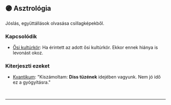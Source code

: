## 🟣 Asztrológia

Jóslás, együttállások olvasása csillagképekből.

### Kapcsolódik

- [Ősi kultúrkör](../fortelyok.altalanos/osi_kulturkor.md): Ha érintett az adott ősi kultúrkör. Ekkor ennek hiánya is levonást okoz.

### Kiterjeszti ezeket

- [Kvantikum](../kepzettsegek.szekunder/kvantikum.md): "Kiszámoltam: **Diss tüzének** idejében vagyunk. Nem jó idő ez a gyógyításra."

<br />

---
